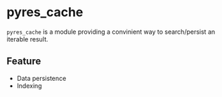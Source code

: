 pyres_cache
===================

`pyres_cache` is a module providing a convinient way to search/persist an iterable result.

## Feature

* Data persistence
* Indexing

